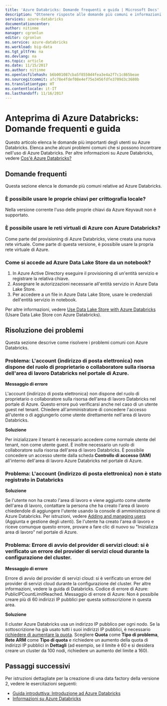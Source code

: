 ```yaml
---
title: 'Azure Databricks: Domande frequenti e guida | Microsoft Docs'
description: "Ottenere risposte alle domande più comuni e informazioni sulla risoluzione dei problemi di Azure Databricks."
services: azure-databricks
documentationcenter: 
author: nitinme
manager: cgronlun
editor: cgronlun
ms.service: azure-databricks
ms.workload: big-data
ms.tgt_pltfrm: na
ms.devlang: na
ms.topic: article
ms.date: 11/15/2017
ms.author: nitinme
ms.openlocfilehash: b6b001087cba5f8550d4fea3e4a2f7c1c865beae
ms.sourcegitcommit: afc78e4fdef08e4ef75e3456fdfe3709d3c3680b
ms.translationtype: HT
ms.contentlocale: it-IT
ms.lasthandoff: 11/16/2017
---
```

# <a name="azure-databricks-preview-common-questions-and-help"></a>Anteprima di Azure Databricks: Domande frequenti e guida

Questo articolo elenca le domande più importanti degli utenti su Azure Databricks. Elenca anche alcuni problemi comuni che si possono incontrare nell'uso di Azure Databricks. Per altre informazioni su Azure Databricks, vedere [Cos'è Azure Databricks?](what-is-azure-databricks.md) 

## <a name="common-questions"></a>Domande frequenti

Questa sezione elenca le domande più comuni relative ad Azure Databricks.

### <a name="can-i-use-my-own-keys-for-local-encryption"></a>È possibile usare le proprie chiavi per crittografia locale? 
Nella versione corrente l'uso delle proprie chiavi da Azure Keyvault non è supportato. 

### <a name="can-i-use-azure-vnets-with-azure-databricks"></a>È possibile usare le reti virtuali di Azure con Azure Databricks?
Come parte del provisioning di Azure Databricks, viene creata una nuova rete virtuale. Come parte di questa versione, è possibile usare la propria rete virtuale di Azure.

### <a name="how-do-i-access-azure-data-lake-store-from-a-notebook"></a>Come si accede ad Azure Data Lake Store da un notebook? 

1. In Azure Active Directory eseguire il provisioning di un'entità servizio e registrare la relativa chiave.
2. Assegnare le autorizzazioni necessarie all'entità servizio in Azure Data Lake Store.
3. Per accedere a un file in Azure Data Lake Store, usare le credenziali dell'entità servizio in notebook.

Per altre informazioni, vedere [Use Data Lake Store with Azure Databricks](https://docs.azuredatabricks.net/spark/latest/data-sources/azure/azure-storage.html#azure-data-lake-store) (Usare Data Lake Store con Azure Databricks).

## <a name="troubleshooting"></a>Risoluzione dei problemi

Questa sezione descrive come risolvere i problemi comuni con Azure Databricks.

### <a name="issue-your-account-email-does-not-have-owner-or-contributor-role-on-the-databricks-workspace-resource-in-the-azure-portal"></a>Problema: L'account {indirizzo di posta elettronica} non dispone del ruolo di proprietario o collaboratore sulla risorsa dell'area di lavoro Databricks nel portale di Azure.

**Messaggio di errore**

L'account {indirizzo di posta elettronica} non dispone del ruolo di proprietario o collaboratore sulla risorsa dell'area di lavoro Databricks nel portale di Azure. Questo errore può verificarsi anche nel caso di un utente guest nel tenant. Chiedere all'amministratore di concedere l'accesso all'utente o di aggiungerlo come utente direttamente nell'area di lavoro Databricks. 

**Soluzione**

Per inizializzare il tenant è necessario accedere come normale utente del tenant, non come utente guest. È inoltre necessario un ruolo di collaboratore sulla risorsa dell'area di lavoro Databricks. È possibile concedere un accesso utente dalla scheda **Controllo di accesso (IAM)** all'interno dell'area di lavoro Azure Databricks nel portale di Azure.

### <a name="issue-your-account-email-has-not-been-registered-in-databricks"></a>Problema: L'account {indirizzo di posta elettronica} non è stato registrato in Databricks 

**Soluzione**

Se l'utente non ha creato l'area di lavoro e viene aggiunto come utente dell'area di lavoro, contattare la persona che ha creato l'area di lavoro chiedendole di aggiungere l'utente usando la console di amministrazione di Azure Databricks. Per istruzioni, vedere [Adding and managing users](https://docs.azuredatabricks.net/administration-guide/admin-settings/users.html) (Aggiunta e gestione degli utenti). Se l'utente ha creato l'area di lavoro e riceve comunque questo errore, provare a fare clic di nuovo su "Inizializza area di lavoro" nel portale di Azure.

### <a name="issue-cloud-provider-launch-failure-a-cloud-provider-error-was-encountered-while-setting-up-the-cluster"></a>Problema: Errore di avvio del provider di servizi cloud: si è verificato un errore del provider di servizi cloud durante la configurazione del cluster.

**Messaggio di errore**

Errore di avvio del provider di servizi cloud: si è verificato un errore del provider di servizi cloud durante la configurazione del cluster. Per altre informazioni, vedere la guida di Databricks. Codice di errore di Azure: PublicIPCountLimitReached. Messaggio di errore di Azure: Non è possibile creare più di 60 indirizzi IP pubblici per questa sottoscrizione in questa area.

**Soluzione**

Il cluster Azure Databricks usa un indirizzo IP pubblico per ogni nodo. Se la sottoscrizione ha già usato tutti i suoi indirizzi IP pubblici, è necessario [richiedere di aumentare la quota](https://docs.microsoft.com/en-us/azure/azure-supportability/resource-manager-core-quotas-request). Scegliere **Quota** come **Tipo di problema**, **Rete ARM** come **Tipo di quota** e richiedere un aumento della quota di indirizzi IP pubblici in **Dettagli** (ad esempio, se il limite è 60 e si desidera creare un cluster da 100 nodi, richiedere un aumento del limite a 160).

## <a name="next-steps"></a>Passaggi successivi
Per istruzioni dettagliate per la creazione di una data factory della versione 2, vedere le esercitazioni seguenti:

- [Guida introduttiva: Introduzione ad Azure Databricks](quickstart-create-databricks-workspace-portal.md)
- [Informazioni su Azure Databricks](what-is-azure-databricks.md)

